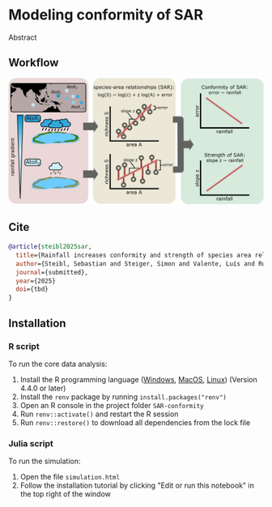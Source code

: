 # Modeling conformity of SAR

Abstract

## Workflow

![](SAR_workflow.png)

## Cite

```bibtex
@article{steibl2025sar,
  title={Rainfall increases conformity and strength of species area relationships in atolls},
  author={Steibl, Sebastian and Steiger, Simon and Valente, Luís and Russell, James C},
  journal={submitted},
  year={2025}
  doi={tbd}
}
```

## Installation

### R script

To run the core data analysis:

1. Install the R programming language ([Windows](https://cran.r-project.org/bin/windows/), [MacOS](https://cran.r-project.org/bin/macosx/), [Linux](https://cran.r-project.org/bin/linux/)) (Version 4.4.0 or later)
2. Install the `renv` package by running `install.packages("renv")`
3. Open an R console in the project folder `SAR-conformity`
4. Run `renv::activate()` and restart the R session
5. Run `renv::restore()` to download all dependencies from the lock file

### Julia script

To run the simulation:

1. Open the file `simulation.html` 
2. Follow the installation tutorial by clicking "Edit or run this notebook" in the top right of the window

